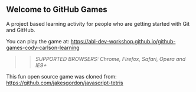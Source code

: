 ## Welcome to GitHub Games

A project based learning activity for people who are getting started with Git and GitHub.

You can play the game at: https://abl-dev-workshop.github.io/github-games-cody-carlson-learning

>> _*SUPPORTED BROWSERS*: Chrome, Firefox, Safari, Opera and IE9+_

This fun open source game was cloned from: https://github.com/jakesgordon/javascript-tetris
